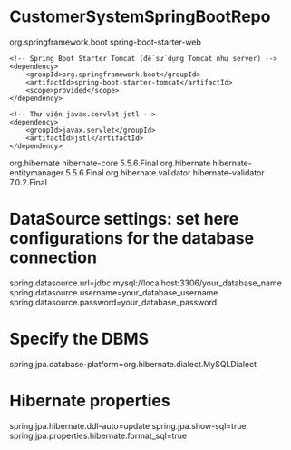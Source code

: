 # CustomerSystemSpringBootRepo

<dependencies>
    <!-- Spring Boot Starter Web (bao gồm Spring MVC và Tomcat) -->
    <dependency>
        <groupId>org.springframework.boot</groupId>
        <artifactId>spring-boot-starter-web</artifactId>
    </dependency>

    <!-- Spring Boot Starter Tomcat (để sử dụng Tomcat như server) -->
    <dependency>
        <groupId>org.springframework.boot</groupId>
        <artifactId>spring-boot-starter-tomcat</artifactId>
        <scope>provided</scope>
    </dependency>

    <!-- Thư viện javax.servlet:jstl -->
    <dependency>
        <groupId>javax.servlet</groupId>
        <artifactId>jstl</artifactId>
    </dependency>
</dependencies>








<!-- Hibernate ORM -->
<dependency>
    <groupId>org.hibernate</groupId>
    <artifactId>hibernate-core</artifactId>
    <version>5.5.6.Final</version> <!-- Chọn phiên bản mới nhất -->
</dependency>

<!-- Hibernate EntityManager -->
<dependency>
    <groupId>org.hibernate</groupId>
    <artifactId>hibernate-entitymanager</artifactId>
    <version>5.5.6.Final</version>
</dependency>

<!-- Hibernate Validator (Nếu bạn muốn sử dụng validation) -->
<dependency>
    <groupId>org.hibernate.validator</groupId>
    <artifactId>hibernate-validator</artifactId>
    <version>7.0.2.Final</version>
</dependency>



# DataSource settings: set here configurations for the database connection
spring.datasource.url=jdbc:mysql://localhost:3306/your_database_name
spring.datasource.username=your_database_username
spring.datasource.password=your_database_password

# Specify the DBMS
spring.jpa.database-platform=org.hibernate.dialect.MySQLDialect

# Hibernate properties
spring.jpa.hibernate.ddl-auto=update
spring.jpa.show-sql=true
spring.jpa.properties.hibernate.format_sql=true
